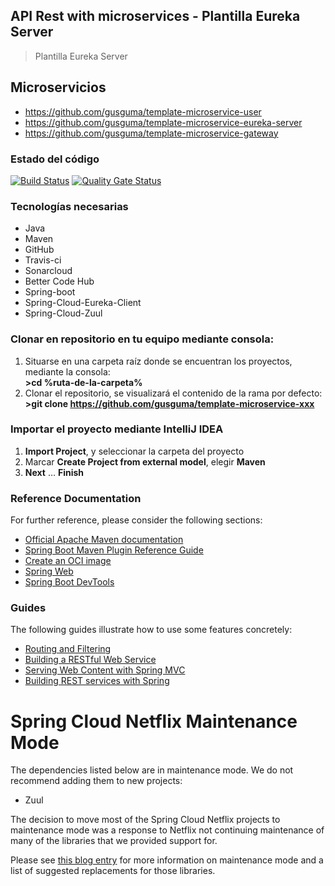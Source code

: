 ## API Rest with microservices - Plantilla Eureka Server
> Plantilla Eureka Server

## Microservicios
* https://github.com/gusguma/template-microservice-user
* https://github.com/gusguma/template-microservice-eureka-server
* https://github.com/gusguma/template-microservice-gateway

### Estado del código

[![Build Status](https://travis-ci.org/gusguma/template-microservice-gateway.svg?branch=develop)](https://travis-ci.org/gusguma/template-microservice-user)
[![Quality Gate Status](https://sonarcloud.io/api/project_badges/measure?project=es.gusguma%3Atemplate-microservice-gateway&metric=alert_status)](https://sonarcloud.io/dashboard?id=es.gusguma%3Atemplate-microservice-eureka-server)

### Tecnologías necesarias
* Java
* Maven
* GitHub
* Travis-ci
* Sonarcloud
* Better Code Hub
* Spring-boot
* Spring-Cloud-Eureka-Client
* Spring-Cloud-Zuul

### Clonar en repositorio en tu equipo mediante consola:
1. Situarse en una carpeta raíz donde se encuentran los proyectos, mediante la consola:  
 **>cd %ruta-de-la-carpeta%**
1. Clonar el repositorio, se visualizará el contenido de la rama por defecto:  
 **>git clone https://github.com/gusguma/template-microservice-xxx**

### Importar el proyecto mediante IntelliJ IDEA
1. **Import Project**, y seleccionar la carpeta del proyecto
1. Marcar **Create Project from external model**, elegir **Maven**
1. **Next** … **Finish**

### Reference Documentation
For further reference, please consider the following sections:

* [Official Apache Maven documentation](https://maven.apache.org/guides/index.html)
* [Spring Boot Maven Plugin Reference Guide](https://docs.spring.io/spring-boot/docs/2.3.2.RELEASE/maven-plugin/reference/html/)
* [Create an OCI image](https://docs.spring.io/spring-boot/docs/2.3.2.RELEASE/maven-plugin/reference/html/#build-image)
* [Spring Web](https://docs.spring.io/spring-boot/docs/2.3.2.RELEASE/reference/htmlsingle/#boot-features-developing-web-applications)
* [Spring Boot DevTools](https://docs.spring.io/spring-boot/docs/2.3.2.RELEASE/reference/htmlsingle/#using-boot-devtools)

### Guides
The following guides illustrate how to use some features concretely:

* [Routing and Filtering](https://spring.io/guides/gs/routing-and-filtering/)
* [Building a RESTful Web Service](https://spring.io/guides/gs/rest-service/)
* [Serving Web Content with Spring MVC](https://spring.io/guides/gs/serving-web-content/)
* [Building REST services with Spring](https://spring.io/guides/tutorials/bookmarks/)

# Spring Cloud Netflix Maintenance Mode

The dependencies listed below are in maintenance mode. We do not recommend adding them to
new projects:

*  Zuul

The decision to move most of the Spring Cloud Netflix projects to maintenance mode was
a response to Netflix not continuing maintenance of many of the libraries that we provided
support for.

Please see [this blog entry](https://spring.io/blog/2018/12/12/spring-cloud-greenwich-rc1-available-now#spring-cloud-netflix-projects-entering-maintenance-mode)
for more information on maintenance mode and a list of suggested replacements for those
libraries.
